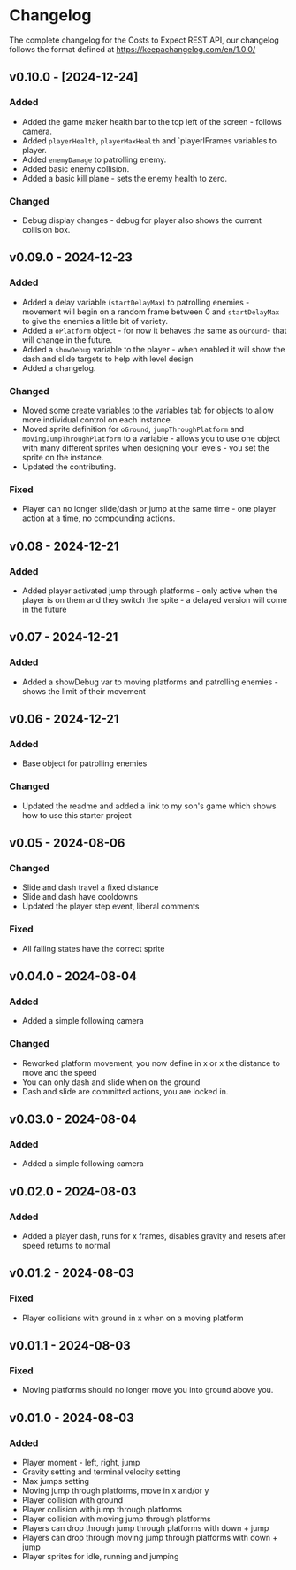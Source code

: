 # Changelog

The complete changelog for the Costs to Expect REST API, our changelog follows the format defined at https://keepachangelog.com/en/1.0.0/

## v0.10.0 - [2024-12-24]

### Added
- Added the game maker health bar to the top left of the screen - follows camera.
- Added `playerHealth`, `playerMaxHealth` and `playerIFrames variables to player.
- Added `enemyDamage` to patrolling enemy.
- Added basic enemy collision.
- Added a basic kill plane - sets the enemy health to zero.

### Changed
- Debug display changes - debug for player also shows the current collision box.

## v0.09.0 - 2024-12-23

### Added

- Added a delay variable (`startDelayMax`) to patrolling enemies - movement will begin on a random frame between 0 and `startDelayMax` to give the enemies a little bit of variety.
- Added a `oPlatform` object - for now it behaves the same as `oGround`- that will change in the future.
- Added a `showDebug` variable to the player - when enabled it will show the dash and slide targets to help with level design
- Added a changelog.

### Changed

- Moved some create variables to the variables tab for objects to allow more individual control on each instance.
- Moved sprite definition for `oGround`, `jumpThroughPlatform` and `movingJumpThroughPlatform` to a variable - allows you to use one object with many different sprites when designing your levels - you set the sprite on the instance.
- Updated the contributing.

### Fixed

- Player can no longer slide/dash or jump at the same time - one player action at a time, no compounding actions.

## v0.08 - 2024-12-21

### Added

- Added player activated jump through platforms - only active when the player is on them and they switch the spite - a delayed version will come in the future

## v0.07 - 2024-12-21

### Added

- Added a showDebug var to moving platforms and patrolling enemies - shows the limit of their movement

## v0.06 - 2024-12-21

### Added

- Base object for patrolling enemies

### Changed

- Updated the readme and added a link to my son's game which shows how to use this starter project

## v0.05 - 2024-08-06

### Changed

- Slide and dash travel a fixed distance
- Slide and dash have cooldowns
- Updated the player step event, liberal comments

### Fixed

- All falling states have the correct sprite

## v0.04.0 - 2024-08-04

### Added

- Added a simple following camera

### Changed

- Reworked platform movement, you now define in x or x the distance to move and the speed
- You can only dash and slide when on the ground
- Dash and slide are committed actions, you are locked in.

## v0.03.0 - 2024-08-04

### Added

- Added a simple following camera

## v0.02.0 - 2024-08-03

### Added

- Added a player dash, runs for x frames, disables gravity and resets after speed returns to normal

## v0.01.2 - 2024-08-03

### Fixed 

- Player collisions with ground in x when on a moving platform

## v0.01.1 - 2024-08-03

### Fixed 

- Moving platforms should no longer move you into ground above you.


## v0.01.0 - 2024-08-03

### Added

- Player moment - left, right, jump
- Gravity setting and terminal velocity setting
- Max jumps setting
- Moving jump through platforms, move in x and/or y
- Player collision with ground
- Player collision with jump through platforms
- Player collision with moving jump through platforms
- Players can drop through jump through platforms with down + jump
- Players can drop through moving jump through platforms with down + jump
- Player sprites for idle, running and jumping
